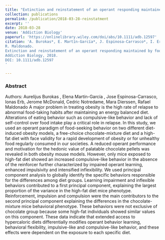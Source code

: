 ```yaml
---
title: "Extinction and reinstatement of an operant responding maintained by food in different models of obesity"
collection: publications
permalink: /publication/2018-03-28-reinstatment
excerpt: ''
date: 2018-03-28
venue: 'Addiction Biology'
paperurl: 'https://onlinelibrary.wiley.com/doi/abs/10.1111/adb.12597'
citation: 'A. Burokas*, E. Martín‐García*, J. Espinosa‐Carrasco*, I. Erb, J. McDonald, C. Notredame, M. Dierssen, 
R. Maldonado. 
Extinction and reinstatement of an operant responding maintained by food in different models of obesity, 
Addiction Biology, 2018. 
DOI: 10.1111/adb.12597
'

---
```

### Abstract

Authors: Aurelijus Burokas , Elena Martín-García , Jose Espinosa-Carrasco, Ionas Erb, Jerome McDonald, Cedric Notredame, 
Mara Dierssen, Rafael Maldonado
A major problem in treating obesity is the high rate of relapse to abnormal food-taking habits after maintaining an 
energy balanced diet. Alterations of eating behavior such as compulsive-like behavior and lack of self-control over 
food intake play a critical role in relapse. In this study, we used an operant paradigm of food-seeking behavior on two 
different diet-induced obesity models, a free-choice chocolate-mixture diet and a high-fat diet with face validity for 
a rapid development of obesity or for unhealthy food regularly consumed in our societies. A reduced operant performance 
and motivation for the hedonic value of palatable chocolate pellets was revealed in both obesity mouse models. However, 
only mice exposed to high-fat diet showed an increased compulsive-like behavior in the absence of the reinforcer further 
characterized by impaired operant learning, enhanced impulsivity and intensified inflexibility. We used principal 
component analysis to globally identify the specific behaviors responsible for the differences among diet groups. 
Learning impairment and inflexible behaviors contributed to a first principal component, explaining the largest 
proportion of the variance in the high-fat diet mice phenotype. Reinforcement, impulsion and compulsion were the main 
contributors to the second principal component explaining the differences in the chocolate-mixture mice behavioral 
phenotype. These behaviors were not exclusive of chocolate group because some high-fat individuals showed similar 
values on this component. These data indicate that extended access to hypercaloric diets differentially modifies 
operant behavior learning, behavioral flexibility, impulsive-like and compulsive-like behavior, and these effects were 
dependent on the exposure to each specific diet.

